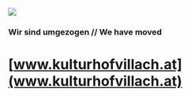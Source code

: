 ![](https://kulturhofvillach.at/img/grenzenlos_header_rs.png)

### Wir sind umgezogen // We have moved
# [www.kulturhofvillach.at](www.kulturhofvillach.at)
